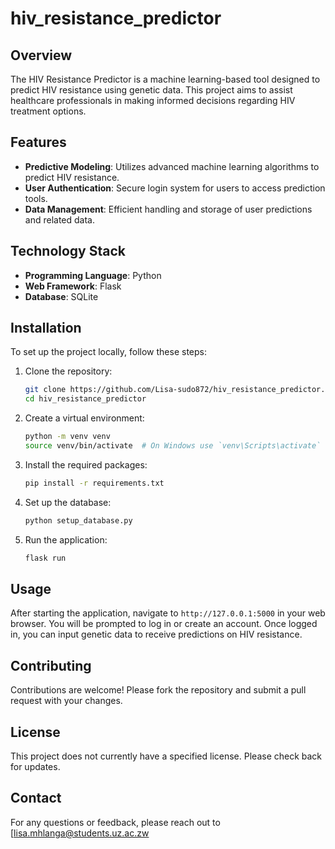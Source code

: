 # hiv_resistance_predictor
## Overview
The HIV Resistance Predictor is a machine learning-based tool designed to predict HIV resistance using genetic data. This project aims to assist healthcare professionals in making informed decisions regarding HIV treatment options.

## Features
- **Predictive Modeling**: Utilizes advanced machine learning algorithms to predict HIV resistance.
- **User Authentication**: Secure login system for users to access prediction tools.
- **Data Management**: Efficient handling and storage of user predictions and related data.

## Technology Stack
- **Programming Language**: Python
- **Web Framework**: Flask
- **Database**: SQLite

## Installation
To set up the project locally, follow these steps:

1. Clone the repository:
   ```bash
   git clone https://github.com/Lisa-sudo872/hiv_resistance_predictor.git
   cd hiv_resistance_predictor
   ```

2. Create a virtual environment:
   ```bash
   python -m venv venv
   source venv/bin/activate  # On Windows use `venv\Scripts\activate`
   ```

3. Install the required packages:
   ```bash
   pip install -r requirements.txt
   ```

4. Set up the database:
   ```bash
   python setup_database.py
   ```

5. Run the application:
   ```bash
   flask run
   ```

## Usage
After starting the application, navigate to `http://127.0.0.1:5000` in your web browser. You will be prompted to log in or create an account. Once logged in, you can input genetic data to receive predictions on HIV resistance.

## Contributing
Contributions are welcome! Please fork the repository and submit a pull request with your changes.

## License
This project does not currently have a specified license. Please check back for updates.

## Contact
For any questions or feedback, please reach out to [lisa.mhlanga@students.uz.ac.zw

